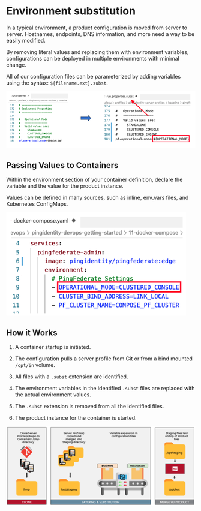 # Environment substitution

In a typical environment, a product configuration is moved from server to server. Hostnames, endpoints, DNS information, and more need a way to be easily modified.

By removing literal values and replacing them with environment variables, configurations can be deployed in multiple environments with minimal change.

All of our configuration files can be parameterized by adding variables using the syntax:
`${filename.ext}.subst`.

![run.properties.subst](images/CONFIG_SUBSTITUTION.png)

## Passing Values to Containers

Within the environment section of your container definition, declare the variable and the value for the product instance.

Values can be defined in many sources, such as inline, env_vars files, and Kubernetes ConfigMaps.

![docker compose environment variables](images/COMPOSE_SUBSTITUTION.png)

## How it Works

1. A container startup is initiated.

2. The configuration pulls a server profile from Git or from a bind mounted `/opt/in` volume.

3. All files with a `.subst` extension are identified.

4. The environment variables in the identified `.subst` files are replaced with the actual environment values.

5. The `.subst` extension is removed from all the identified files.

6. The product instance for the container is started.

![profile start up sequence](images/PROFILES_PROCESS.png)

